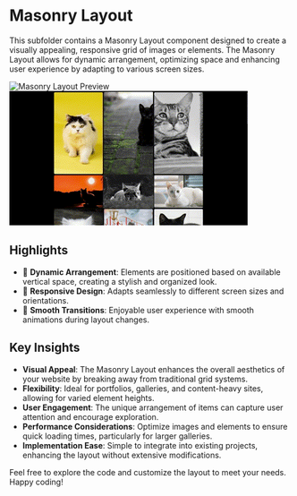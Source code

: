 # Masonry Layout

This subfolder contains a Masonry Layout component designed to create a visually appealing, responsive grid of images or elements. The Masonry Layout allows for dynamic arrangement, optimizing space and enhancing user experience by adapting to various screen sizes.

![Masonry Layout Preview](/Carousel/Masonry%20Layout/preview.gif)  
![Masonry Layout Alternative Preview](/Carousel/Masonry%20Layout/preview%202.gif)

## Highlights

-   🎨 **Dynamic Arrangement**: Elements are positioned based on available vertical space, creating a stylish and organized look.
-   📱 **Responsive Design**: Adapts seamlessly to different screen sizes and orientations.
-   🔄 **Smooth Transitions**: Enjoyable user experience with smooth animations during layout changes.

## Key Insights

-   **Visual Appeal**: The Masonry Layout enhances the overall aesthetics of your website by breaking away from traditional grid systems.
-   **Flexibility**: Ideal for portfolios, galleries, and content-heavy sites, allowing for varied element heights.
-   **User Engagement**: The unique arrangement of items can capture user attention and encourage exploration.
-   **Performance Considerations**: Optimize images and elements to ensure quick loading times, particularly for larger galleries.
-   **Implementation Ease**: Simple to integrate into existing projects, enhancing the layout without extensive modifications.

Feel free to explore the code and customize the layout to meet your needs. Happy coding!
